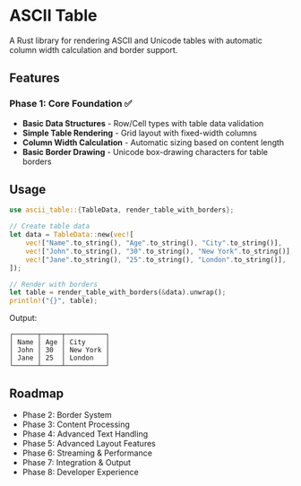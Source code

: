 # ASCII Table

A Rust library for rendering ASCII and Unicode tables with automatic column width calculation and border support.

## Features

### Phase 1: Core Foundation ✅
- **Basic Data Structures** - Row/Cell types with table data validation
- **Simple Table Rendering** - Grid layout with fixed-width columns  
- **Column Width Calculation** - Automatic sizing based on content length
- **Basic Border Drawing** - Unicode box-drawing characters for table borders

## Usage

```rust
use ascii_table::{TableData, render_table_with_borders};

// Create table data
let data = TableData::new(vec![
    vec!["Name".to_string(), "Age".to_string(), "City".to_string()],
    vec!["John".to_string(), "30".to_string(), "New York".to_string()],
    vec!["Jane".to_string(), "25".to_string(), "London".to_string()],
]);

// Render with borders
let table = render_table_with_borders(&data).unwrap();
println!("{}", table);
```

Output:
```
┌──────┬─────┬──────────┐
│ Name │ Age │ City     │
│ John │ 30  │ New York │
│ Jane │ 25  │ London   │
└──────┴─────┴──────────┘
```

## Roadmap

- Phase 2: Border System
- Phase 3: Content Processing  
- Phase 4: Advanced Text Handling
- Phase 5: Advanced Layout Features
- Phase 6: Streaming & Performance
- Phase 7: Integration & Output
- Phase 8: Developer Experience